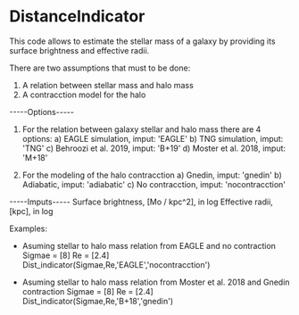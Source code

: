 # DistanceIndicator
This code allows to estimate the stellar mass of a galaxy by providing its  surface brightness and effective radii. 

There are two assumptions that must to be done:
1) A relation between stellar mass and halo mass 
2) A contracction model for the halo

-----Options-----
1) For the relation between galaxy stellar and halo mass there are 4 options:
  a) EAGLE simulation,      imput: 'EAGLE'
  b) TNG   simulation,      imput: 'TNG'
  c) Behroozi et al. 2019,  imput: 'B+19'
  d) Moster et al. 2018,    imput: 'M+18'
  
2) For the modeling of the halo contracction
  a) Gnedin,           imput: 'gnedin'
  b) Adiabatic,        imput: 'adiabatic'
  c) No contracction,  imput: 'nocontracction'
  
  
-----Imputs-----
Surface brightness, [Mo / kpc^2], in log
Effective radii, [kpc], in log

  
Examples:

- Asuming stellar to halo mass relation from EAGLE and no contraction 
Sigmae = [8]
Re = [2.4]
Dist_indicator(Sigmae,Re,'EAGLE','nocontracction')


- Asuming stellar to halo mass relation from Moster et al. 2018 and Gnedin contraction 
Sigmae = [8]
Re = [2.4]
Dist_indicator(Sigmae,Re,'B+18','gnedin')

